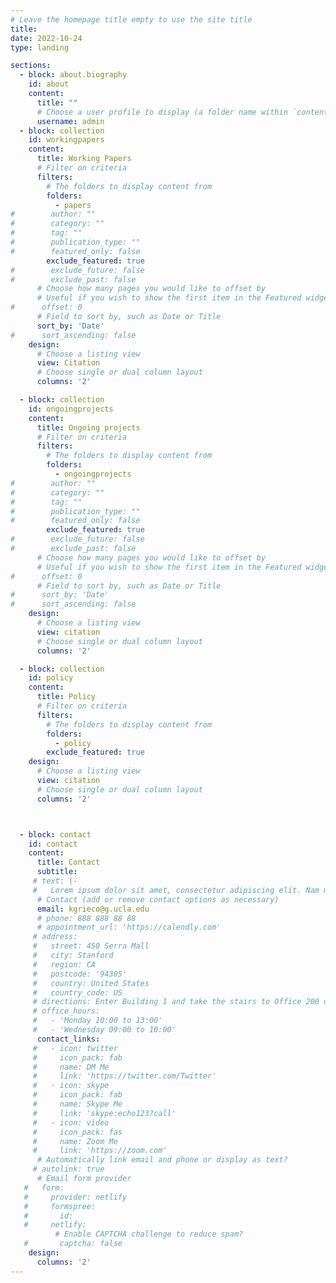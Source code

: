 ```yaml
---
# Leave the homepage title empty to use the site title
title:
date: 2022-10-24
type: landing

sections:
  - block: about.biography
    id: about
    content:
      title: ""
      # Choose a user profile to display (a folder name within `content/authors/`)
      username: admin
  - block: collection
    id: workingpapers
    content:
      title: Working Papers
      # Filter on criteria
      filters:
        # The folders to display content from
        folders:
          - papers
#        author: ""
#        category: ""
#        tag: ""
#        publication_type: ""
#        featured_only: false
        exclude_featured: true
#        exclude_future: false
#        exclude_past: false
      # Choose how many pages you would like to offset by
      # Useful if you wish to show the first item in the Featured widget
#      offset: 0
      # Field to sort by, such as Date or Title
      sort_by: 'Date'
#      sort_ascending: false
    design:
      # Choose a listing view
      view: Citation
      # Choose single or dual column layout
      columns: '2'

  - block: collection
    id: ongoingprojects
    content:
      title: Ongoing projects
      # Filter on criteria
      filters:
        # The folders to display content from
        folders:
          - ongoingprojects
#        author: ""
#        category: ""
#        tag: ""
#        publication_type: ""
#        featured_only: false
        exclude_featured: true
#        exclude_future: false
#        exclude_past: false
      # Choose how many pages you would like to offset by
      # Useful if you wish to show the first item in the Featured widget
#      offset: 0
      # Field to sort by, such as Date or Title
#      sort_by: 'Date'
#      sort_ascending: false
    design:
      # Choose a listing view
      view: citation
      # Choose single or dual column layout
      columns: '2'

  - block: collection
    id: policy
    content:
      title: Policy
      # Filter on criteria
      filters:
        # The folders to display content from
        folders:
          - policy
        exclude_featured: true
    design:
      # Choose a listing view
      view: citation
      # Choose single or dual column layout
      columns: '2'



  - block: contact
    id: contact
    content:
      title: Contact
      subtitle:
     # text: |-
     #   Lorem ipsum dolor sit amet, consectetur adipiscing elit. Nam mi diam, venenatis ut magna et, vehicula efficitur enim.
      # Contact (add or remove contact options as necessary)
      email: kgrieco@g.ucla.edu
      # phone: 888 888 88 88
      # appointment_url: 'https://calendly.com'
     # address:
     #   street: 450 Serra Mall
     #   city: Stanford
     #   region: CA
     #   postcode: '94305'
     #   country: United States
     #   country_code: US
     # directions: Enter Building 1 and take the stairs to Office 200 on Floor 2
     # office_hours:
     #   - 'Monday 10:00 to 13:00'
     #   - 'Wednesday 09:00 to 10:00'
      contact_links:
     #   - icon: twitter
     #     icon_pack: fab
     #     name: DM Me
     #     link: 'https://twitter.com/Twitter'
     #   - icon: skype
     #     icon_pack: fab
     #     name: Skype Me
     #     link: 'skype:echo123?call'
     #   - icon: video
     #     icon_pack: fas
     #     name: Zoom Me
     #     link: 'https://zoom.com'
      # Automatically link email and phone or display as text?
     # autolink: true
      # Email form provider
   #   form:
   #     provider: netlify
   #     formspree:
   #       id:
   #     netlify:
          # Enable CAPTCHA challenge to reduce spam?
   #       captcha: false
    design:
      columns: '2'
---
```

